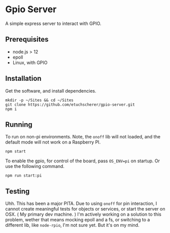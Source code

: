 # Gpio Server

A simple express server to interact with GPIO.

## Prerequisites

* node.js > 12
* epoll
* Linux, with GPIO

## Installation

Get the software, and install dependencies.

```
mkdir -p ~/Sites && cd ~/Sites
git clone https://github.com/etuchscherer/gpio-server.git
npm i
```

## Running

To run on non-pi environments. Note, the `onoff` lib will not loaded, and the default mode will not work on a Raspberry PI.

```
npm start
```

To enable the gpio, for control of the board, pass `OS_ENV=pi` on startup. Or use the following command.

```
npm run start:pi
```


## Testing

Uhh. This has been a major PITA. Due to using `onoff` for pin interaction, I cannot create meaningful
tests for objects or services, or start the server on OSX. ( My primary dev machine. ) I'm actively working
on a solution to this problem, wether that means mocking epoll and a fs, or switching to a different
lib, like `node-rpio`, I'm not sure yet. But it's on my mind.